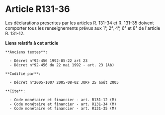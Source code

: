 # Article R131-36

Les déclarations prescrites par les articles R. 131-34 et R. 131-35 doivent comporter tous les renseignements prévus aux 1°,
2°, 4°, 6° et 8° de l'article R. 131-12.

**Liens relatifs à cet article**

	**Anciens textes**:

	  - Décret n°92-456 1992-05-22 art 23
	  - Décret n°92-456 du 22 mai 1992 - art. 23 (Ab)

	**Codifié par**:

	  - Décret n°2005-1007 2005-08-02 JORF 25 août 2005

	**Cite**:

	  - Code monétaire et financier - art. R131-12 (M)
	  - Code monétaire et financier - art. R131-34 (M)
	  - Code monétaire et financier - art. R131-35 (M)
